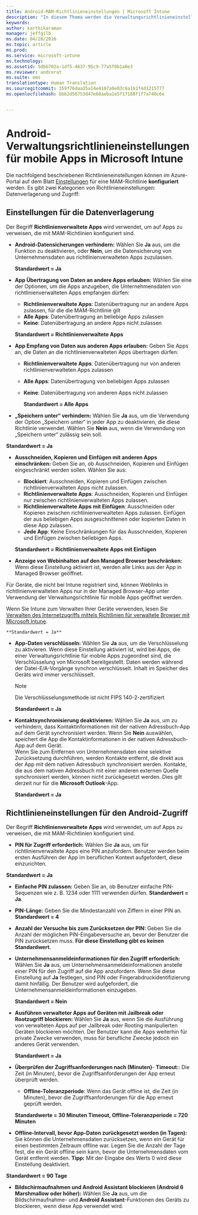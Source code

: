 ```yaml
---
title: Android-MAM-Richtlinieneinstellungen | Microsoft Intune
description: "In diesem Thema werden die Verwaltungsrichtlinieneinstellungen für mobile Apps auf Android-Geräten beschrieben."
keywords: 
author: karthikaraman
manager: jeffgilb
ms.date: 04/28/2016
ms.topic: article
ms.prod: 
ms.service: microsoft-intune
ms.technology: 
ms.assetid: 5dbb702a-1df5-4637-95c9-77a5f0b1a0e3
ms.reviewer: andcerat
ms.suite: ems
translationtype: Human Translation
ms.sourcegitcommit: 359f76daa35a14e4107a9e03c6a1b1f4d1215777
ms.openlocfilehash: bbb2d56753d47e68aeba1e5f17188f1f7a740c6e


---
```


# Android-Verwaltungsrichtlinieneinstellungen für mobile Apps in Microsoft Intune
Die nachfolgend beschriebenen Richtlinieneinstellungen können im Azure-Portal auf dem Blatt [Einstellungen](create-and-deploy-mobile-app-management-policies-with-microsoft-intune.md) für eine MAM-Richtlinie **konfiguriert** werden.
Es gibt zwei Kategorien von Richtlinieneinstellungen: Datenverlagerung und Zugriff:

##  Einstellungen für die Datenverlagerung
Der Begriff **Richtlinienverwaltete Apps** wird verwendet, um auf Apps zu verweisen, die mit MAM-Richtlinien konfiguriert sind.
- **Android-Datensicherungen verhindern:** Wählen Sie **Ja** aus, um die Funktion zu deaktivieren, oder **Nein**, um die Datensicherung von Unternehmensdaten aus richtlinienverwalteten Apps zuzulassen.

  **Standardwert = Ja**
- **App Übertragung von Daten an andere Apps erlauben:** Wählen Sie eine der Optionen, um die Apps anzugeben, die Unternehmensdaten von richtlinienverwalteten Apps empfangen dürfen:
  -   **Richtlinienverwaltete Apps**: Datenübertragung nur an andere Apps zulassen, für die die MAM-Richtlinie gilt
  -   **Alle Apps**: Datenübertragung an beliebige Apps zulassen
  -   **Keine**: Datenübertragung an andere Apps nicht zulassen

  **Standardwert = Richtlinienverwaltete Apps**
- **App Empfang von Daten aus anderen Apps erlauben:** Geben Sie Apps an, die Daten an die richtlinienverwalteten Apps übertragen dürfen:
  -   **Richtlinienverwaltete Apps**: Datenübertragung nur von anderen richtlinienverwalteten Apps zulassen
  -   **Alle Apps**: Datenübertragung von beliebigen Apps zulassen
  -   **Keine**: Datenübertragung von anderen Apps nicht zulassen

      **Standardwert = Alle Apps**

-   **„Speichern unter“ verhindern:** Wählen Sie **Ja** aus, um die Verwendung der Option „Speichern unter“ in jeder App zu deaktivieren, die diese Richtlinie verwendet. Wählen Sie **Nein** aus, wenn die Verwendung von „Speichern unter“ zulässig sein soll.

  **Standardwert = Ja**
- **Ausschneiden, Kopieren und Einfügen mit anderen Apps einschränken:** Geben Sie an, ob Ausschneiden, Kopieren und Einfügen eingeschränkt werden sollen. Wählen Sie aus:
  -   **Blockiert**: Ausschneiden, Kopieren und Einfügen zwischen richtlinienverwalteten Apps nicht zulassen.
  -   **Richtlinienverwaltete Apps**: Ausschneiden, Kopieren und Einfügen nur zwischen richtlinienverwalteten Apps zulassen.
  -   **Richtlinienverwaltete Apps mit Einfügen**: Ausschneiden oder Kopieren zwischen richtlinienverwalteten Apps zulassen. Einfügen der aus beliebigen Apps ausgeschnittenen oder kopierten Daten in diese App zulassen.
  -   **Jede App**: Keine Einschränkungen für das Ausschneiden, Kopieren und Einfügen zwischen beliebigen Apps.

    **Standardwert = Richtlinienverwaltete Apps mit Einfügen**
-   **Anzeige von Webinhalten auf den Managed Browser beschränken:** Wenn diese Einstellung aktiviert ist, werden alle Links aus der App in Managed Browser geöffnet.

  Für Geräte, die nicht bei Intune registriert sind, können Weblinks in richtlinienverwalteten Apps nur in der Managed Browser-App unter Verwendung der Verwaltungsrichtlinie für mobile Apps geöffnet werden.

  Wenn Sie Intune zum Verwalten Ihrer Geräte verwenden, lesen Sie [Verwalten des Internetzugriffs mittels Richtlinien für verwaltete Browser mit Microsoft Intune](manage-internet-access-using-managed-browser-policies.md).

    **Standardwert = Ja**
- **App-Daten verschlüsseln:** Wählen Sie **Ja** aus, um die Verschlüsselung zu aktivieren. Wenn diese Einstellung aktiviert ist, wird bei Apps, die einer Verwaltungsrichtlinie für mobile Apps zugeordnet sind, die Verschlüsselung von Microsoft bereitgestellt. Daten werden während der Datei-E/A-Vorgänge synchron verschlüsselt. Inhalt im Speicher des Geräts wird immer verschlüsselt.
  >[!NOTE]
  >Die Verschlüsselungsmethode ist nicht FIPS 140-2-zertifiziert

  **Standardwert = Ja**

- **Kontaktsynchronisierung deaktivieren:** Wählen Sie **Ja** aus, um zu verhindern, dass Kontaktinformationen mit der nativen Adressbuch-App auf dem Gerät synchronisiert werden. Wenn Sie **Nein** auswählen, speichert die App die Kontaktinformationen in der nativen Adressbuch-App auf dem Gerät.<br/>Wenn Sie zum Entfernen von Unternehmensdaten eine selektive Zurücksetzung durchführen, werden Kontakte entfernt, die direkt aus der App mit dem nativen Adressbuch synchronisiert werden. Kontakte, die aus dem nativen Adressbuch mit einer anderen externen Quelle synchronisiert werden, können nicht zurückgesetzt werden. Dies gilt derzeit nur für die **Microsoft Outlook**-App.

  **Standardwert = Ja**

##  Richtlinieneinstellungen für den Android-Zugriff
Der Begriff **Richtlinienverwaltete Apps** wird verwendet, um auf Apps zu verweisen, die mit MAM-Richtlinien konfiguriert sind.

- **PIN für Zugriff erforderlich:** Wählen Sie **Ja** aus, um für richtlinienverwaltete Apps eine PIN anzufordern. Benutzer werden beim ersten Ausführen der App im beruflichen Kontext aufgefordert, diese einzurichten.

 **Standardwert = Ja**

 -  **Einfache PIN zulassen:** Geben Sie an, ob Benutzer einfache PIN-Sequenzen wie z. B. 1234 oder 1111 verwenden dürfen. **Standardwert = Ja**.
 - **PIN-Länge:** Geben Sie die Mindestanzahl von Ziffern in einer PIN an. **Standardwert = 4**
 - **Anzahl der Versuche bis zum Zurücksetzen der PIN:** Geben Sie die Anzahl der möglichen PIN-Eingabeversuche an, bevor der Benutzer die PIN zurücksetzen muss. **Für diese Einstellung gibt es keinen Standardwert.**
- **Unternehmensanmeldeinformationen für den Zugriff erforderlich:** Wählen Sie **Ja** aus, um Unternehmensanmeldeinformationen anstelle einer PIN für den Zugriff auf die App anzufordern.  Wenn Sie diese Einstellung auf **Ja** festlegen, sind PIN oder Fingerabdruckidentifizierung damit hinfällig.  Der Benutzer wird aufgefordert, die Unternehmensanmeldeinformationen einzugeben.

  **Standardwert = Nein**
- **Ausführen verwalteter Apps auf Geräten mit Jailbreak oder Rootzugriff blockieren:** Wählen Sie **Ja** aus, wenn Sie die Ausführung von verwalteten Apps auf per Jailbreak oder Rooting manipulierten Geräten blockieren möchten. Der Benutzer kann die Apps weiterhin für private Zwecke verwenden, muss für berufliche Zwecke jedoch ein anderes Gerät verwenden.

  **Standardwert = Ja**
- **Überprüfen der Zugriffsanforderungen nach (Minuten)**-   **Timeout:**: Die Zeit (in Minuten), bevor die Zugriffsanforderungen der App erneut überprüft werden.
  -   **Offline-Toleranzperiode**: Wenn das Gerät offline ist, die Zeit (in Minuten), bevor die Zugriffsanforderungen für die App erneut geprüft werden.

    **Standardwerte = 30 Minuten Timeout, Offline-Toleranzperiode = 720 Minuten**

-   **Offline-Intervall, bevor App-Daten zurückgesetzt werden (in Tagen):** Sie können die Unternehmensdaten zurücksetzen, wenn ein Gerät für einen bestimmten Zeitraum offline war.  Legen Sie die Anzahl der Tage fest, die ein Gerät offline sein kann, bevor die Unternehmensdaten vom Gerät entfernt werden. **Tipp:** Mit der Eingabe des Werts 0 wird diese Einstellung deaktiviert.

  **Standardwert = 90 Tage**
- **Bildschirmaufnahmen und Android Assistant blockieren (Android 6 Marshmallow oder höher):** Wählen Sie **Ja** aus, um die Bildschirmaufnahme- und **Android Assistant**-Funktionen des Geräts zu blockieren, wenn diese App verwendet wird.



<!--HONumber=Jul16_HO3-->



